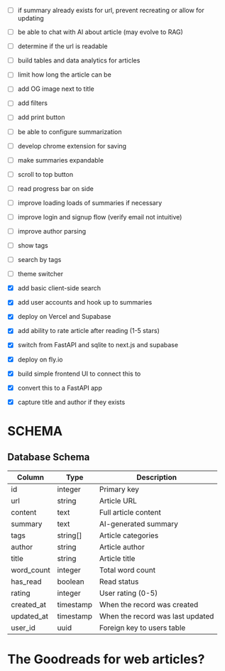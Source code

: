 - [ ] if summary already exists for url, prevent recreating or allow for updating
- [ ] be able to chat with AI about article (may evolve to RAG)
- [ ] determine if the url is readable
- [ ] build tables and data analytics for articles
- [ ] limit how long the article can be
- [ ] add OG image next to title
- [ ] add filters
- [ ] add print button
- [ ] be able to configure summarization
- [ ] develop chrome extension for saving
- [ ] make summaries expandable
- [ ] scroll to top button
- [ ] read progress bar on side
- [ ] improve loading loads of summaries if necessary
- [ ] improve login and signup flow (verify email not intuitive)
- [ ] improve author parsing
- [ ] show tags
- [ ] search by tags
- [ ] theme switcher

- [x] add basic client-side search
- [x] add user accounts and hook up to summaries
- [x] deploy on Vercel and Supabase
- [x] add ability to rate article after reading (1-5 stars)
- [x] switch from FastAPI and sqlite to next.js and supabase
- [x] deploy on fly.io
- [x] build simple frontend UI to connect this to
- [x] convert this to a FastAPI app
- [x] capture title and author if they exists

# SCHEMA

## Database Schema

| Column     | Type      | Description                      |
| ---------- | --------- | -------------------------------- |
| id         | integer   | Primary key                      |
| url        | string    | Article URL                      |
| content    | text      | Full article content             |
| summary    | text      | AI-generated summary             |
| tags       | string[]  | Article categories               |
| author     | string    | Article author                   |
| title      | string    | Article title                    |
| word_count | integer   | Total word count                 |
| has_read   | boolean   | Read status                      |
| rating     | integer   | User rating (0-5)                |
| created_at | timestamp | When the record was created      |
| updated_at | timestamp | When the record was last updated |
| user_id    | uuid      | Foreign key to users table       |

# The Goodreads for web articles?
